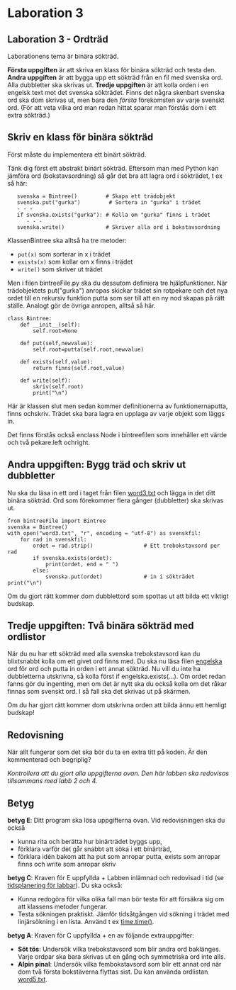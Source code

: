 # Laboration 3
## Laboration 3 - Ordträd
Laborationens tema är binära sökträd.

**Första uppgiften** är att skriva en klass för binära sökträd och testa den.
**Andra uppgiften** är att bygga upp ett sökträd från en fil med svenska ord. Alla dubbletter ska skrivas ut.
**Tredje uppgiften** är att kolla orden i en engelsk text mot det svenska sökträdet. Finns det några skenbart svenska ord ska dom skrivas ut, men bara den _första_ förekomsten av varje svenskt ord. (För att veta vilka ord man redan hittat sparar man förstås dom i ett extra sökträd.)

## Skriv en klass för binära sökträd
Först måste du implementera ett binärt sökträd.

Tänk dig först ett abstrakt binärt sökträd. Eftersom man med Python kan jämföra ord (bokstavsordning) så går det bra att lagra ord i sökträdet, t ex så här:

```
   svenska = Bintree()         # Skapa ett trädobjekt
   svenska.put("gurka")		    # Sortera in "gurka" i trädet
   - - -
   if svenska.exists("gurka"): # Kolla om "gurka" finns i trädet
      - - -
   svenska.write()             # Skriver alla ord i bokstavsordning
```

KlassenBintree ska alltså ha tre metoder:

* `put(x)` som sorterar in x i trädet
* `exists(x)` som kollar om x finns i trädet
* `write()` som skriver ut trädet

Men i filen bintreeFile.py ska du dessutom definiera tre hjälpfunktioner. När trädobjektets put("gurka") anropas skickar trädet sin rotpekare och det nya ordet till en rekursiv funktion putta som ser till att en ny nod skapas på rätt ställe. Analogt gör de övriga anropen, alltså så här.

```
class Bintree:
    def __init__(self):
        self.root=None

    def put(self,newvalue):
        self.root=putta(self.root,newvalue)

    def exists(self,value):
        return finns(self.root,value)

    def write(self):
        skriv(self.root)
        print("\n")
```

Här är klassen slut men sedan kommer definitionerna av funktionernaputta, finns ochskriv. Trädet ska bara lagra en upplaga av varje objekt som läggs in.

Det finns förstås också enclass Node i bintreefilen som innehåller ett värde och två pekare:left ochright.

## Andra uppgiften: Bygg träd och skriv ut dubbletter

Nu ska du läsa in ett ord i taget från filen [word3.txt](http://www.csc.kth.se/utbildning/kth/kurser/DD1320/tilda13/labbar/word3.txt) och lägga in det ditt binära sökträd. Ord som förekommer flera gånger (dubbletter) ska skrivas ut.

```
from bintreeFile import Bintree
svenska = Bintree()
with open("word3.txt", "r", encoding = "utf-8") as svenskfil:
    for rad in svenskfil:
        ordet = rad.strip()                # Ett trebokstavsord per rad
        if svenska.exists(ordet):
            print(ordet, end = " ")
        else:
            svenska.put(ordet)             # in i sökträdet
print("\n")
```

Om du gjort rätt kommer dom dubblettord som spottas ut att bilda ett viktigt budskap.

## Tredje uppgiften: Två binära sökträd med ordlistor

När du nu har ett sökträd med alla svenska trebokstavsord kan du blixtsnabbt kolla om ett givet ord finns med. Du ska nu läsa filen [engelska](http://www.csc.kth.se/utbildning/kth/kurser/DD1320/tilda14/labbar/engelska.txt) ord för ord och putta in orden i ett annat sökträd. Nu vill du inte ha dubbletterna utskrivna, så kolla först if engelska.exists(...). Om ordet redan fanns gör du ingenting, men om det är nytt ska du också kolla om det råkar finnas som svenskt ord. I så fall ska det skrivas ut på skärmen.

Om du har gjort rätt kommer dom utskrivna orden att bilda ännu ett hemligt budskap!

## Redovisning
När allt fungerar som det ska bör du ta en extra titt på koden. Är den kommenterad och begriplig?

_Kontrollera att du gjort alla uppgifterna ovan. Den här labben ska redovisas tillsammans med labb 2 och 4._

## Betyg
**betyg E**: Ditt program ska lösa uppgifterna ovan.
Vid redovisningen ska du också

* kunna rita och berätta hur binärträdet byggs upp,
* förklara varför det går snabbt att söka i ett binärträd,
* förklara idén bakom att ha put som anropar putta, exists som anropar finns och write som anropar skriv

**betyg C**: Kraven för E uppfyllda + Labben inlämnad och redovisad i tid (se [tidsplanering för labbar](https://www.kth.se/social/course/DD1320/subgroup/tilda14/page/laborationer-88/)).
Du ska också:

* Kunna redogöra för vilka olika fall man bör testa för att försäkra sig om att klassens metoder fungerar.
* Testa sökningen praktiskt. Jämför tidsåtgången vid sökning i trädet med linjärsökning i en lista. Använd t ex [time.time()](http://docs.python.org/3.2/library/time.html).

**betyg A**: Kraven för C uppfyllda + en av följande extrauppgifter:

* **Söt tös**: Undersök vilka trebokstavsord som blir andra ord baklänges. Varje ordpar ska bara skrivas ut en gång och symmetriska ord inte alls.
* **Alpin pinal**: Undersök vilka fembokstavsord som blir ett annat ord när dom två första bokstäverna flyttas sist. Du kan använda ordlistan [word5.txt](http://www.csc.kth.se/utbildning/kth/kurser/DD1320/tilda13/labbar/word5.txt).
